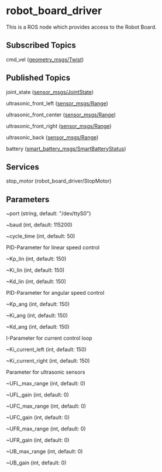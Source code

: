 # robot_board_driver
This is a ROS node which provides access to the Robot Board.

## Subscribed Topics

cmd_vel ([geometry_msgs/Twist](http://docs.ros.org/api/geometry_msgs/html/msg/Twist.html))

## Published Topics
joint_state ([sensor_msgs/JointState](http://docs.ros.org/api/sensor_msgs/html/msg/JointState.html))

ultrasonic_front_left ([sensor_msgs/Range](http://docs.ros.org/api/sensor_msgs/html/msg/Range.html))

ultrasonic_front_center ([sensor_msgs/Range](http://docs.ros.org/api/sensor_msgs/html/msg/Range.html))

ultrasonic_front_right ([sensor_msgs/Range](http://docs.ros.org/api/sensor_msgs/html/msg/Range.html))

ultrasonic_back ([sensor_msgs/Range](http://docs.ros.org/api/sensor_msgs/html/msg/Range.html))

battery ([smart_battery_msgs/SmartBatteryStatus](http://docs.ros.org/api/smart_battery_msgs/html/msg/SmartBatteryStatus.html))

## Services
stop_motor (robot_board_driver/StopMotor)

## Parameters
~port (string, default: "/dev/ttyS0")

~baud (int, default: 115200)

~cycle_time (int, default: 50)

PID-Parameter for linear speed control


~Kp_lin (int, default: 150)

~Ki_lin (int, default: 150)

~Kd_lin (int, default: 150)

PID-Parameter for angular speed control


~Kp_ang (int, default: 150)

~Ki_ang (int, default: 150)

~Kd_ang (int, default: 150)

I-Parameter for current control loop


~Ki_current_left (int, default: 150)

~Ki_current_right (int, default: 150)

Parameter for ultrasonic sensors

~UFL_max_range (int, default: 0)

~UFL_gain (int, default: 0)

~UFC_max_range (int, default: 0)

~UFC_gain (int, default: 0)

~UFR_max_range (int, default: 0)

~UFR_gain (int, default: 0)

~UB_max_range (int, default: 0)

~UB_gain (int, default: 0)
